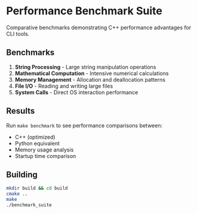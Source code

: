 # Performance Benchmark Suite

Comparative benchmarks demonstrating C++ performance advantages for CLI tools.

## Benchmarks

1. **String Processing** - Large string manipulation operations
2. **Mathematical Computation** - Intensive numerical calculations  
3. **Memory Management** - Allocation and deallocation patterns
4. **File I/O** - Reading and writing large files
5. **System Calls** - Direct OS interaction performance

## Results

Run `make benchmark` to see performance comparisons between:
- C++ (optimized)
- Python equivalent
- Memory usage analysis
- Startup time comparison

## Building

```bash
mkdir build && cd build
cmake ..
make
./benchmark_suite
```
